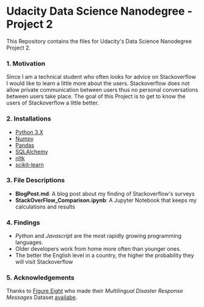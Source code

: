 # Udacity Data Science Nanodegree - Project 2
This Repository contains the files for Udacity's Data Science Nanodegree Project 2.

### 1. Motivation  
Since I am a technical student who often looks for advice on Stackoverflow I would like to learn a little more about the users. Stackoverflow does not allow private communication between users thus no personal conversations between users take place. The goal of this Project is to get to know the users of Stackoverflow a little better.

### 2. Installations
- [Python 3.X](https://www.python.org/downloads/)
- [Numpy](https://pypi.org/project/numpy/)
- [Pandas](https://pypi.org/project/pandas/)
- [SQLAlchemy](https://pypi.org/project/SQLAlchemy/)
- [nltk](https://pypi.org/project/nltk/)
- [scikit-learn](https://pypi.org/project/scikit-learn/)


### 3. File Descriptions
- **BlogPost.md**: A blog post about my finding of Stackoverflow's surveys
- **StackOverFlow_Comparison.ipynb**: A Jupyter Notebook that keeps my calculations and results

### 4. Findings
- *Python* and *Javascript* are the most rapidly growing programming languages.
- Older developers work from home more often than younger ones.
- The better the English level in a country, the higher the probability they will visit Stackoverflow

### 5. Acknowledgements
Thanks to [Figure Eight](https://figure-eight.com) who made their *Multilingual Disaster Response Messages* Dataset [availabe](https://appen.com/datasets/combined-disaster-response-data/).
